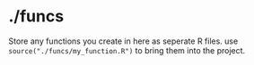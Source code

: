 # ./funcs

Store any functions you create in here as seperate R files. use `source("./funcs/my_function.R")` to bring them into the project. 
